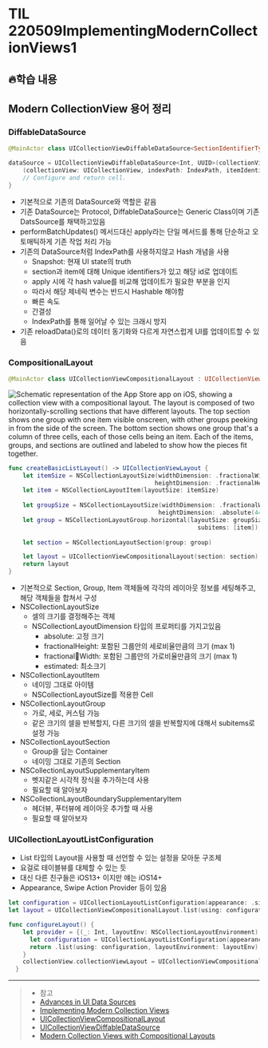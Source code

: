 
# TIL 220509ImplementingModernCollectionViews1

## 🔥학습 내용
## Modern CollectionView 용어 정리
### DiffableDataSource
```swift
@MainActor class UICollectionViewDiffableDataSource<SectionIdentifierType, ItemIdentifierType> : NSObject where SectionIdentifierType : Hashable, ItemIdentifierType : Hashable
```
```swift
dataSource = UICollectionViewDiffableDataSource<Int, UUID>(collectionView: collectionView) {
    (collectionView: UICollectionView, indexPath: IndexPath, itemIdentifier: UUID) -> UICollectionViewCell? in
    // Configure and return cell.
}
```

- 기본적으로 기존의 DataSource와 역할은 같음
- 기존 DataSource는 Protocol, DiffableDataSource는 Generic Class이며 기존 DatsSource를 채택하고있음
- performBatchUpdates() 메서드대신 apply라는 단일 메서드를 통해 단순하고 오토매틱하게 기존 작업 처리 가능
- 기존의 DataSource처럼 IndexPath를 사용하지않고 Hash 개념을 사용
	- Snapshot: 현재 UI state의 truth
	- section과 item에 대해 Unique identifiers가 있고 해당 id로 업데이트
	- apply 시에 각 hash value를 비교해 업데이트가 필요한 부분을 인지
	- 따라서 해당 제네릭 변수는 반드시 Hashable 해야함
	- 빠른 속도
	- 간결성
	- IndexPath를 통해 일어날 수 있는 크래시 방지
- 기존 reloadData()로의 데이터 동기화와 다르게 자연스럽게 UI를 업데이트할 수 있음

### CompositionalLayout
```swift
@MainActor class UICollectionViewCompositionalLayout : UICollectionViewLayout
```
![Schematic representation of the App Store app on iOS, showing a collection view with a compositional layout. The layout is composed of two horizontally-scrolling sections that have different layouts. The top section shows one group with one item visible onscreen, with other groups peeking in from the side of the screen. The bottom section shows one group that's a column of three cells, each of those cells being an item. Each of the items, groups, and sections are outlined and labeled to show how the pieces fit together.](https://docs-assets.developer.apple.com/published/2308306163/rendered2x-1585241228.png)

```swift
func createBasicListLayout() -> UICollectionViewLayout { 
    let itemSize = NSCollectionLayoutSize(widthDimension: .fractionalWidth(1.0),                                  
                                         heightDimension: .fractionalHeight(1.0))    
    let item = NSCollectionLayoutItem(layoutSize: itemSize)  
  
    let groupSize = NSCollectionLayoutSize(widthDimension: .fractionalWidth(1.0),                                          
                                          heightDimension: .absolute(44))    
    let group = NSCollectionLayoutGroup.horizontal(layoutSize: groupSize,                                                   
                                                     subitems: [item])  
  
    let section = NSCollectionLayoutSection(group: group)    

    let layout = UICollectionViewCompositionalLayout(section: section)    
    return layout
}
```
- 기본적으로 Section, Group, Item 객체들에 각각의 레이아웃 정보를 세팅해주고, 해당 객체들을 합쳐서 구성
- NSCollectionLayoutSize
	- 셀의 크기를 결정해주는 객체
	- NSCollectionLayoutDimension 타입의 프로퍼티를 가지고있음
		- absolute: 고정 크기
		- fractionalHeight: 포함된 그룹안의 세로비율만큼의 크기 (max 1)
		- fractionalWidth: 포함된 그룹안의 가로비율만큼의 크기 (max 1)
		- estimated: 최소크기
- NSCollectionLayoutItem
	- 네이밍 그대로 아이템
	- NSCollectionLayoutSize를 적용한 Cell
- NSCollectionLayoutGroup
	- 가로, 세로, 커스텀 가능
	- 같은 크기의 셀을 반복할지, 다른 크기의 셀을 반복할지에 대해서 subitems로 설정 가능
- NSCollectionLayoutSection
	- Group을 담는 Container
	- 네이밍 그대로 기존의 Section
- NSCollectionLayoutSupplementaryItem
	- 벳지같은 시각적 장식을 추가하는데 사용
	- 필요할 때 알아보자
- NSCollectionLayoutBoundarySupplementaryItem
	- 헤더뷰, 푸터뷰에 레이아웃 추가할 때 사용
	- 필요할 때 알아보자

### UICollectionLayoutListConfiguration
- List 타입의 Layout을 사용할 때 선언할 수 있는 설정을 모아둔 구조체
- 요걸로 테이블뷰를 대체할 수 있는 듯
- 대신 다른 친구들은 iOS13+ 이지만 얘는 iOS14+
- Appearance, Swipe Action Provider 등이 있음
```swift
let configuration = UICollectionLayoutListConfiguration(appearance: .sidebar)
let layout = UICollectionViewCompositionalLayout.list(using: configuration)
```
```swift
func configureLayout() {
    let provider = {(_: Int, layoutEnv: NSCollectionLayoutEnvironment) -> NSCollectionLayoutSection? in
      let configuration = UICollectionLayoutListConfiguration(appearance: .grouped)
      return .list(using: configuration, layoutEnvironment: layoutEnv)
    }
    collectionView.collectionViewLayout = UICollectionViewCompositionalLayout(sectionProvider: provider)
  }
```
---

> - 참고
>  - [Advances in UI Data Sources](https://developer.apple.com/videos/play/wwdc2019/220/)
>   - [Implementing Modern Collection Views](https://developer.apple.com/documentation/uikit/views_and_controls/collection_views/implementing_modern_collection_views)
>   - [UICollectionViewCompositionalLayout](https://developer.apple.com/documentation/uikit/uicollectionviewcompositionallayout)
>   - [UICollectionViewDiffableDataSource](https://developer.apple.com/documentation/uikit/uicollectionviewdiffabledatasource)
>   - [Modern Collection Views with Compositional Layouts](https://www.raywenderlich.com/5436806-modern-collection-views-with-compositional-layouts)
